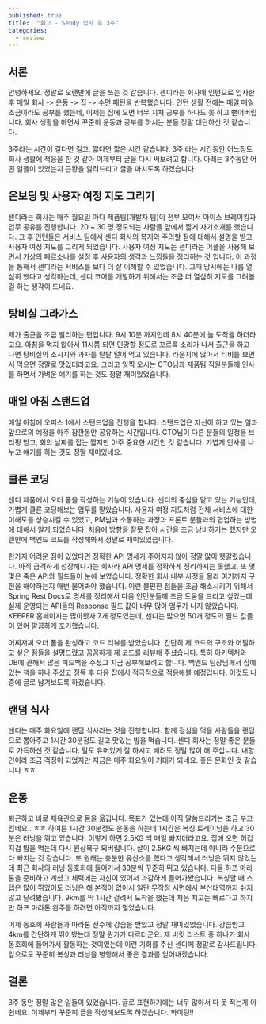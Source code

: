 ```yaml
---
published: true
title:  "회고 - Sendy 입사 후 3주"
categories:
  - review
---
```


## 서론

안녕하세요. 정말로 오랜만에 글을 쓰는 것 같습니다. 센디라는 회사에 인턴으로 입사한 후 매일 회사 -> 운동 -> 집 -> 수면 패턴을 반복했습니다. 인턴 생활 전에는 매일 매일 조금이라도 공부를 했는데, 이제는 집에 오면 너무 지쳐 공부를 하나도 못 하고 뻗어버립니다. 회사 생활을 하면서 꾸준히 운동과 공부를 하시는 분들 정말 대단하신 것 같습니다. 

3주라는 시간이 길다면 길고, 짧다면 짧은 시간 같습니다. 3주 라는 시간동안 어느정도 회사 생활에 적응을 한 것 같아 이제부터 글을 다시 써보려고 합니다. 아래는 3주동안 어떤 일들이 있었는지 근황을 알려드리고 글을 마치도록 하겠습니다.


## 온보딩 및 사용자 여정 지도 그리기

센디라는 회사는 매주 월요일 마다 제품팀(개발자 팀)이 전부 모여서 아이스 브레이킹과 업무 공유를 진행합니다. 20 ~ 30 명 정도되는 사람들 앞에서 짧게 자기소개를 했습니다. 그 후 인턴들은 서비스 팀에서 센디 회사의 복지와 주의할 점에 대해서 설명을 받고 사용자 여정 지도를 그리게 되었습니다. 사용자 여정 지도는 센디라는 어플을 사용해 보면서 가상의 페르소나를 설정 후 사용자의 생각과 느낌들을 정리하는 것 입니다. 이 과정을 통해서 센디라는 서비스를 보다 더 잘 이해할 수 있었습니다. 그때 당시에는 나름 열심히 했다고 생각하는데, 센디 코어를 개발하기 위해서는 조금 더 열심히 지도를 그려볼걸 하는 생각이 드네요. 


## 탕비실 그라가스

제가 출근을 조금 빨리하는 편입니다. 9시 10분 까지인데 8시 40분에 늘 도착을 하더라고요. 아침을 먹지 않아서 11시쯤 되면 민망할 정도로 꼬르륵 소리가 나서 출근을 하고 나면 탕비실의 소시지와 과자를 탈탈 털어 먹고 있습니다. 라운지에 앉아서 티비를 보면서 먹으면 정말로 맛있더라고요. 그리고 일찍 오시는 CTO님과 제품팀 직원분들께 인사를 하면서 가벼운 얘기를 하는 것도 정말 재미있었습니다.


## 매일 아침 스탠드업

매일 아침에 오피스 1에서 스탠드업을 진행을 합니다. 스탠드업은 자신이 하고 있는 일과 앞으로의 예정을 아주 잠깐동안 공유하는 시간입니다. CTO님이 다른 분들의 일정을 브리핑 받고, 회의 날짜를 잡는 짧지만 아주 중요한 시간인 것 같습니다. 가볍게 인사를 나누고 얘기를 하는 것도 정말 재미있네요.


## 클론 코딩

센디 제품에서 오더 폼을 작성하는 기능이 있습니다. 센디의 중심을 맡고 있는 기능인데, 가볍게 클론 코딩해보는 업무를 맡았습니다. 사용자 여정 지도처럼 전체 서비스에 대한 이해도를 상승시킬 수 있었고, PM님과 소통하는 과정과 프론트 분들과의 협업하는 방법에 대해서 알게 되었습니다. 처음에 방향을 잘못 잡아 시간을 조금 낭비하기는 했지만 오랜만에 백엔드 코드를 작성해봐서 정말로 재미있었습니다. 

한가지 어려운 점이 있었다면 정확한 API 명세가 주어지지 않아 정말 많이 헷갈렸습니다. 아직 급격하게 성장해나가는 회사라 API 명세를 정확하게 정리하지는 못했고, 또 몇몇은 죽은 API와 필드들이 눈에 보였습니다. 정확한 회사 내부 사정을 몰라 여기까지 구현을 해야하는지 매번 물어봐야 했습니다. 이런 불편한 점들을 조금 해소시키기 위해서 Spring Rest Docs로 명세를 정리해서 다음 인턴분들께 조금 도움을 드리고 싶었는데 실제 운영되는 API들의 Response 필드 값이 너무 많아 엄두가 나지 않았습니다. KEEPER 홈페이지는 많아봤자 7개 정도였는데, 센디는 많으면 50개 정도의 필드 값들이 있어 깔끔하게 포기했습니다.

어찌저찌 오더 폼을 완성하고 코드 리뷰를 받았습니다. 간단히 제 코드의 구조와 어필하고 싶은 점들을 설명드렸고 꼼꼼하게 제 코드를 리뷰해 주셨습니다. 특히 아키텍처와 DB에 관해서 많은 피드백을 주셨고 지금 공부해보려고 합니다. 백엔드 팀장님께서 집에 있는 책을 하나 주셨고 정독 후 다음 잡에서 적극적으로 적용해볼 예정입니다. 이것도 나중에 글로 남겨보도록 하겠습니다.


## 랜덤 식사

센디는 매주 화요일에 랜덤 식사라는 것을 진행합니다. 함께 점심을 먹을 사람들을 랜덤으로 뽑아주고 1시간 30분정도 길고 맛있는 밥을 먹습니다. 센디 회사는 정말 좋은 분들로 가득하신 것 같습니다. 말도 유머있게 잘 하시고 배려도 정말 많이 해 주십니다. 내향인이라 조금 걱정이 되었지만 지금은 매주 화요일이 기대가 되네요. 좋은 문화인 것 같습니다 ㅎㅎ


## 운동

퇴근하고 바로 체육관으로 몸을 옮깁니다. 목표가 있는데 아직 말씀드리기는 조금 부끄럽네요.. ㅎㅎ 하여튼 1시간 30분정도 운동을 하는데 1시간은 복싱 트레이닝을 하고 30분은 러닝을 뛰고 있습니다. 이렇게 하면 2.5KG 씩 매일 빠지더라고요. 집에 오면 허겁지겁 밥을 먹는데 다시 원상복구 되버립니다. 살이 2.5KG 씩 빠지는데 아니라 수분으로 다 빠지는 것 같습니다. 또 원래는 충분한 유산소를 했다고 생각해서 러닝은 뛰지 않았는데 최근 회사의 러닝 동호회에 들어가서 30분씩 꾸준히 뛰고 있습니다. 다들 하프 마라톤을 준비하고 계셨고 체력에는 자신이 있어서 과감하게 들어가봤습니다. 복싱할 때 스텝은 많이 뛰었어도 러닝은 해 본적이 없어서 일단 무작정 서면에서 부산대역까지 쉬지않고 달려봤습니다. 9km를 딱 1시간 걸려서 도착을 했는데 처음 치고는 빠르다고 하지만 하프 마라톤 완주를 하려면 아직까지 멀었습니다.

어제 동호회 사람들과 마라톤 선수께 강습을 받았고 정말 재미있었습니다. 강습받고 4km를 간단하게 뛰어봤는데 정말 뭔가가 다르더군요. 제 버킷 리스트 중 하나가 회사 동호회에 들어가서 활동하는 것이였는데 이런 기회를 주신 센디께 정말로 감사드립니다. 앞으로도 꾸준히 복싱과 러닝을 병행해서 좋은 결과를 얻어내겠습니다. 


## 결론

3주 동안 정말 많은 일들이 있었습니다. 글로 표현하기에는 너무 많아서 다 못 적는게 아쉽네요. 이제부터 꾸준히 글을 작성해보도록 하겠습니다. 화이팅!!


